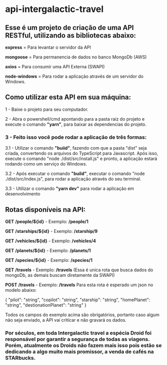 # api-intergalactic-travel


## Esse é um projeto de criação de uma API RESTful, utilizando as bibliotecas abaixo:
**express** = Para levantar o servidor da API	

**mongoose** = Para permanencia de dados no banco MongoDb (AWS)

**axios** = Para consumir uma API Externa (SWAPI)

**node-windows** = Para rodar a aplicação através de um servidor do Windows.



## Como utilizar esta API em sua máquina:
1 - Baixe o projeto para seu computador.

2 - Abra o powershell/cmd apontando para a pasta raiz do projeto e execute o comando **"yarn"**, para baixar as dependencias do projeto.

### 3 - Feito isso você pode rodar a aplicação de três formas:

3.1 - Utilizar o comando **"buiid"**, fazendo com que a pasta "dist" seja criada, convertendo os arquivos do TypeScript para Javascript. Após isso, execute o comando "node ./dist/src/install.js" e pronto, a aplicação estará rodando como um serviço do Windows.

3.2 - Após executar o comando **"build"**, executar o comando "node ./dist/src/index.js", para rodar a aplicação através do seu terminal.

3.3 - Utilizar o comando **"yarn dev"** para rodar a aplicação em desenvolvimento


## Rotas disponíveis na API:
**GET** **/people/${id}** - Exemplo: **/people/1**

**GET** **/starships/${id}** - Exemplo: **/starship/9**

**GET** **/vehicles/${id}** - Exemplo: **/vehicles/4**

**GET** **/planets/${id}** - Exemplo: **/planets/1**

**GET** **/species/${id}** - Exemplo: **/species/1**

**GET** **/travels** -  Exemplo: **/travels** (Essa é unica rota que busca dados do mongoDb, as demais buscam diretamente da SWAPI)

**POST** **/travels** -  Exemplo: **/travels** Para esta rota é esperado um json no modelo abaixo:

{
    "pilot": "string",
    "copilot": "string",
    "starship": "string",
    "homePlanet": "string",
    "destionationPlanet": "string"
}

Todos os campos do exemplo acima são obrigatórios, portanto caso algum não seja enviado, a API vai criticar e não gravará os dados.

### Por séculos, em toda Intergalactic travel a espécia Droid foi responsável por garantir a segurança de todas as viagens. Porém, atualmente os Droids não fazem mais isso pois estão se dedicando a algo muito mais promissor, a venda de cafés na STARbucks.

